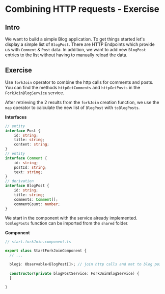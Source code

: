# Combining HTTP requests - Exercise

## Intro

We want to build a simple Blog application. 
To get things started let's display a simple list of `BlogPost`.
There are HTTP Endpoints which provide us with `Comment` & `Post` data.
In addition, we want to add new `BlogPost` entries to the list without having to manually reload the data.
 
## Exercise

Use `forkJoin` operator to combine the http calls for comments and posts.
You can find the methods `httpGetComments` and `httpGetPosts` in the `ForkJoinBlogService` service.
  
After retrieving the 2 results from the `forkJoin` creation function,
we use the `map` operator to calculate the new list of `BlogPost` with `toBlogPosts`.


**Interfaces**
```Typescript
// entity
interface Post {
    id: string;
    title: string;
    content: string;
}
// entity
interface Comment {
    id: string;
    postId: string;
    text: string;
}
// derivation
interface BlogPost { 
    id: string;
    title: string;
    comments: Comment[];
    commentCount: number;
}
```

We start in the component with the service already implemented. 
`toBlogPosts` function can be imported from the `shared` folder.

**Component**
```Typescript
// start.forkJoin.component.ts 

export class StartForkJoinComponent {
  // ...

  blog$: Observable<BlogPost[]>; // join http calls and mat to blog posts here 
  
  constructor(private blogPostService: ForkJoinBlogService) {
  }

}
```

